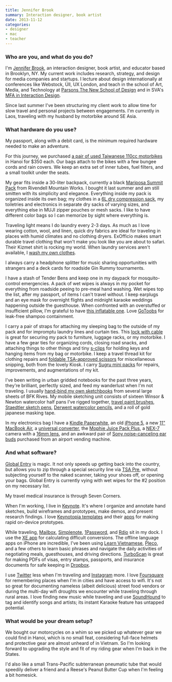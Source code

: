 ```yaml
---
title: Jennifer Brook
summary: Interaction designer, book artist
date: 2013-11-12
categories:
- designer
- mac
- teacher
---
```


### Who are you, and what do you do?

I'm [Jennifer Brook](http://twitter.com/jenniferbrook "Jennifer's Twitter account."), an interaction designer, book artist, and educator based in Brooklyn, NY. My current work includes research, strategy, and design for media companies and startups. I lecture about design internationally at conferences like Webstock, Úll, UX London, and teach in the school of Art, Media, and Technology at [Parsons The New School of Design](http://www.newschool.edu/parsons/ "The Parsons Design School site.") and in SVA's [MFA in Interaction Design](http://interactiondesign.sva.edu/ "SVA's Interaction Design site."). 

Since last summer I've been structuring my client work to allow time for slow travel and personal projects between engagements. I'm currently in Laos, traveling with my husband by motorbike around SE Asia.

### What hardware do you use?

My passport, along with a debit card, is the minimum required hardware needed to make an adventure. 

For this journey, we purchased [a pair of used Taiwanese 110cc motorbikes](http://instagram.com/p/e688D2KX_-/ "Jennifer's Instagram photo of their bikes.") in Hanoi for $350 each. Our bags attach to the bikes with a few bungee cords and rain covers. We keep an extra set of inner tubes, fuel filters, and a small toolkit under the seats.

My gear fits inside a 30-liter backpack, currently a black [Mariposa Summit Pack][mariposa-summit-pack] from Rivendell Mountain Works. I bought it last summer and am still smitten with its simplicity and elegance. Everything inside my pack is organized inside its own bag; my clothes in a [6L dry compression sack][event], my toiletries and electronics in separate dry sacks of varying sizes, and everything else in MUJI zipper pouches or mesh sacks. I like to have different color bags so I can memorize by sight where everything is. 

Traveling light means I do laundry every 2-3 days. As much as I love wearing cotton, wool, and linen, quick dry fabrics are ideal for traveling in places with humid climates and no clothing dryers. ExOfficio makes smart durable travel clothing that won't make you look like you are about to safari. Their Kizmet shirt is rocking my world. When laundry services aren't available, I [wash my own clothes][pocket-laundry-wash]. 

I always carry a headphone splitter for music sharing opportunities with strangers and a deck cards for roadside Gin Rummy tournaments.

I have a stash of Tender Bens and keep one in my daypack for mosquito-control emergencies. A pack of wet wipes is always in my pocket for everything from roadside peeing to pre-meal hand washing. Wet wipes top the list, after my passport, of items I can't travel without. I keep earplugs and an eye mask for overnight flights and midnight karaoke weddings happening outside the guesthouse. When confronted with an overstuffed or insufficient pillow, I'm grateful to have [this inflatable one][air-pillow]. Love [GoToobs][gotoob] for leak-free shampoo containment. 

I carry a pair of straps for attaching my sleeping bag to the outside of my pack and for impromptu laundry lines and curtain ties. This [lock with cable][3-dial-tsa-lock-and-cable] is great for securing my pack to furniture, luggage racks, or my motorbike. I have a few gear ties for organizing cords, closing road snacks, and attaching things to other things and tiny [s-clips][s-biner-stainless-steel] for holding keys and hanging items from my bag or motorbike. I keep a travel thread kit for clothing repairs and [foldable TSA-approved scissors][slip-n-snip] for miscellaneous snipping, both from the lovely Kiosk. I carry [Sugru mini packs][sugru] for repairs, improvements, and augmentations of my kit.

I've been writing in urban gridded notebooks for the past three years, they're brilliant, perfectly sized, and feed my wanderlust when I'm not traveling. I usually [hand-bind my own sketchbooks](http://www.flickr.com/photos/jenniferbrook/sets/72157619132753425/ "Jennifer's photos of her hand-bound sketchbooks.") from several large sheets of BFK Rives. My mobile sketching unit consists of sixteen Winsor & Newton watercolor half pans I've rigged together, [travel paint brushes][series-6150-travelers-watercolor-brush], [Staedtler sketch pens][pigment-liner-308], [Derwent watercolor pencils][inktense], and a roll of gold japanese masking tape.

In my electronics bag I have a [Kindle Paperwhite][kindle-paperwhite], an old [iPhone 5][iphone-5], a new [11" MacBook Air][macbook-air], a [universal converter][usb-travel-adaptor], the [Mophie Juice Pack Plus][juice-pack-plus-iphone-5], a [NEX-7][alpha-nex-7] camera with a [16mm lens][sel16f28], and an awkward pair of [Sony noise-canceling ear buds][mdr-nc13] purchased from an airport vending machine.

### And what software?

[Global Entry](http://www.globalentry.gov/ "The Global Entry site.") is magic. It not only speeds up getting back into the country, but allows you to zip through a special security line via [TSA Pre](http://www.tsa.gov/tsa-precheck "The TSA Pre site."), without subjecting yourself to the naked scanner, taking your shoes off, or opening your bags. Global Entry is currently vying with wet wipes for the #2 position on my necessary list. 

My travel medical insurance is through Seven Corners. 

When I'm working, I live in [Keynote][]. It's where I organize and annotate hand sketches, build wireframes and prototypes, make demos, and present research findings. I love [Keynotopia templates][keynotopia] and their [apps][keynotopia-ios] for making rapid on-device prototypes. 

While traveling, [Mailbox][], [Simplenote][simplenote-ios], [1Password][1password-ios], and [Rdio][rdio-ios] sit in my dock. I use the [XE app][xe-currency-ios] for calculating difficult conversions. The offline language apps on iPhone are incredible, I've been using [Learn Vietnamese][learn-vietnamese-ios], [Pleco][pleco-chinese-dictionary-ios], and a few others to learn basic phrases and navigate the daily activities of negotiating meals, guesthouses, and driving directions. [TurboScan][turboscan-ios] is great for making PDFs of visas, entry stamps, passports, and insurance documents for safe keeping in [Dropbox][dropbox-ios].

I use [Twitter][] less when I'm traveling and [Instagram][instagram-ios] more. I love [Foursquare][foursquare-ios] for remembering places when I'm in cities and have access to wifi. It's not so great for documenting nameless (albeit delicious) street food vendors or during the multi-day wifi droughts we encounter while traveling through rural areas. I love finding new music while traveling and use [SoundHound][] to tag and identify songs and artists; its instant Karaoke feature has untapped potential. 

### What would be your dream setup?

We bought our motorcycles on a whim so we picked up whatever gear we could find in Hanoi, which is no small feat, considering full-face helmets and protective gear are almost unheard of in Vietnam. So I'm looking forward to upgrading the style and fit of my riding gear when I'm back in the States. 

I'd also like a small Trans-Pacific subterranean pneumatic tube that would speedily deliver a friend and a Reese's Peanut Butter Cup when I'm feeling a bit homesick.

[1password-ios]: https://itunes.apple.com/us/app/1password-password-manager/id568903335 "Password storage software for the iPhone."
[3-dial-tsa-lock-and-cable]: https://www.eaglecreek.com/shop/3-dial-tsa-lock-and-cable-ec041028 "A lock and cable."
[air-pillow]: https://www.amazon.com/Exped-airpillo-Air-Pillow-Medium/dp/B0047BXDBG "An inflatable travel pillow."
[alpha-nex-7]: http://store.sony.com/alpha-nex-7-camera-body-zid27-NEX7/B/cat-27-catid-All-Alpha-NEX-Cameras "A 24.3 megapixel mirrorless camera."
[dropbox-ios]: https://www.dropbox.com/iphoneapp "An iOS version of the syncing software."
[event]: http://www.seatosummit.com/products/display/1 "A compression sack."
[foursquare-ios]: https://itunes.apple.com/us/app/foursquare/id306934924 "An iPhone client for the social location game."
[gotoob]: http://www.humangear.com/gotoob/ "A squeezable travel bottle."
[inktense]: https://www.dickblick.com/products/derwent-inktense-pencils/ "Coloured pencils."
[instagram-ios]: https://itunes.apple.com/us/app/instagram/id389801252 "A photo taking/sharing app."
[iphone-5]: https://en.wikipedia.org/wiki/IPhone_5 "A smartphone."
[juice-pack-plus-iphone-5]: http://www.mophie.com/shop/iphone-5/juice-pack-plus-iphone-5 "A case and external battery for the iPhone 5."
[keynote]: https://www.apple.com/keynote/ "Presentation software for the Mac."
[keynotopia-ios]: https://itunes.apple.com/us/app/keynotopia/id425455191 "An app for displaying clickable PDF prototypes."
[keynotopia]: https://keynotopia.com/ "Prototyping libraries for Keynote, PowerPoint and OpenOffice."
[kindle-paperwhite]: https://www.amazon.com/Kindle-Paperwhite-Touch-light/dp/B007OZNZG0 "An e-book reader with a book-like screen."
[learn-vietnamese-ios]: https://itunes.apple.com/app/learn-vietnamese-phrasebook/id615964822 "A Vietnamese phrasebook app."
[macbook-air]: https://www.apple.com/macbook-air/ "A very thin laptop."
[mailbox]: http://www.mailboxapp.com/ "A email client."
[mariposa-summit-pack]: https://www.rivendellmountainworks.com/shop/mariposa-summit-pack/ "A big backpack."
[mdr-nc13]: https://www.amazon.com/Sony-MDRNC13-Noise-Canceling-Headphones/dp/B004P7O26W "Noise-cancelling headphones."
[pigment-liner-308]: https://www.staedtler.com/en/products/ink-writing-instruments/fineliners/pigment-liner-308-fineliner/ "A pen."
[pleco-chinese-dictionary-ios]: https://itunes.apple.com/en/app/pleco-chinese-dictionary/id341922306 "A Chinese language learning app."
[pocket-laundry-wash]: https://www.amazon.com/Sea-Summit-Travel-Pocket-Leaves/dp/B002BOEUQS "Travel soap."
[rdio-ios]: https://itunes.apple.com/us/app/rdio/id335060889 "An Rdio client for iOS."
[s-biner-stainless-steel]: https://www.niteize.com/product/S-Biner-Stainless-Steel.asp "A dual-spring hook."
[sel16f28]: http://web.archive.org/web/20141104100254/http://store.sony.com:80/sel16f28-interchangeable-alpha-e-mount-16mm-f2.8-zid27-SEL16F28/cat-27-catid-All-Alpha-NEX-Lenses "A wide-angle NEX lens."
[series-6150-travelers-watercolor-brush]: https://www.utrechtart.com/Utrecht-Series-6150-Traveler-s-Watercolor-Brush-Set-of-3-with-steel-caps-MP-09316-001-i1007973.utrecht "Watercolour paintbrushes."
[simplenote-ios]: https://itunes.apple.com/us/app/simplenote/id289429962 "A note app with cloud syncing."
[slip-n-snip]: http://www.slipnsnip.com/ "Foldable TSA-approved scissors."
[soundhound]: https://www.soundhound.com/ "A music discovery and searching service."
[sugru]: https://sugru.com/ "A self-setting rubber."
[turboscan-ios]: https://itunes.apple.com/ca/app/turboscan-quickly-scan-multipage/id342548956 "An app for scanning documents with your iPhone."
[twitter]: https://twitter.com/ "An online micro-blogging platform."
[usb-travel-adaptor]: http://www.momastore.org/museum/moma/ProductDisplay_USB%20Travel%20Adaptor_10451_10001_63725_-1_26690_26697 "A USB multi-region power adaptor."
[xe-currency-ios]: https://itunes.apple.com/en/app/xe-currency/id315241195 "A currency conversion app."

